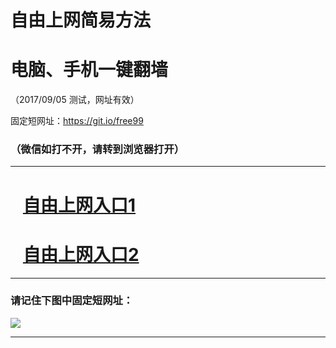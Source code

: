﻿# 自由上网简易方法

# 电脑、手机一键翻墙

（2017/09/05 测试，网址有效）

固定短网址：https://git.io/free99

### （微信如打不开，请转到浏览器打开）


***





# &nbsp;&nbsp; <a href="http://ft241561217.fwq-tz1001.xyz/fwqtz01.html?t=090500110504 " target="_blank">自由上网入口1</a>
# &nbsp;&nbsp; <a href="http://ft40324754.fwq-tz1002.xyz/fwqtz02.html?t=090500127789 " target="_blank">自由上网入口2</a>
***

### 请记住下图中固定短网址：

<img src="https://s3-us-west-2.amazonaws.com/fwq-1001/yjfq-20170905okok.png" /> 


***

